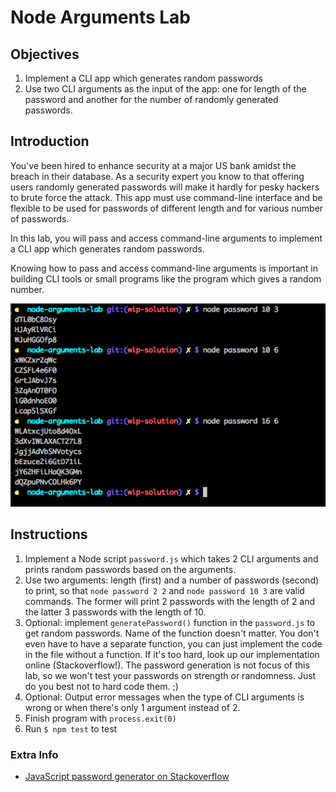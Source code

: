 # Node Arguments Lab



## Objectives

1. Implement a CLI app which generates random passwords
1. Use two CLI arguments as the input of the app: one for length of the password and another for the number of randomly generated passwords.

## Introduction

You've been hired to enhance security at a major US bank amidst the breach in their database. As a security expert you know to that offering users randomly generated passwords will make it hardly for pesky hackers to brute force the attack. This app must use command-line interface and be flexible to be used for passwords of different length and for various number of passwords.

In this lab, you will pass and access command-line arguments to implement a CLI app which generates random passwords.

Knowing how to pass and access command-line arguments is important in building CLI tools or small programs like the program which gives a random number.

![](password.png)

## Instructions

1. Implement a Node script `password.js` which takes 2 CLI arguments and prints random passwords based on the arguments.
1. Use two arguments: length (first) and a number of passwords (second) to print, so that `node password 2 2` and `node password 10 3` are valid commands. The former will print 2 passwords with the length of 2 and the latter 3 passwords with the length of 10.
2. Optional: implement `generatePassword()` function in the `password.js` to get random passwords. Name of the function doesn't matter. You don't even have to have a separate function, you can just implement the code in the file without a function. If it's too hard, look up our implementation online (Stackoverflow!). The password generation is not focus of this lab, so we won't test your passwords on strength or randomness. Just do you best not to hard code them. ;)
3. Optional: Output error messages when the type of CLI arguments is wrong or when there's only 1 argument instead of 2.
3. Finish program with `process.exit(0)`
1. Run `$ npm test` to test


### Extra Info

* [JavaScript password generator on Stackoverflow](http://stackoverflow.com/questions/1497481/javascript-password-generator)
